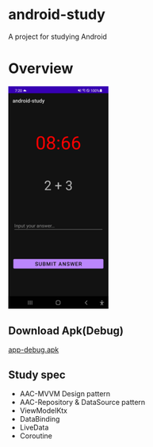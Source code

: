 # android-study
A project for studying Android

# Overview
<img src="imgs/screenshot.jpg?raw=true" width="40%" height="40%" />

## Download Apk(Debug)
[app-debug.apk](apk/app-debug.apk)

## Study spec
* AAC-MVVM Design pattern
* AAC-Repository & DataSource pattern
* ViewModelKtx
* DataBinding
* LiveData
* Coroutine
